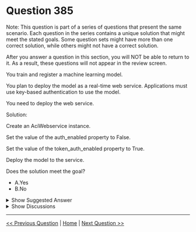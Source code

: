 # Question 385

Note: This question is part of a series of questions that present the same scenario. Each question in the series contains a unique solution that might meet the stated goals. Some question sets might have more than one correct solution, while others might not have a correct solution.

After you answer a question in this section, you will NOT be able to return to it. As a result, these questions will not appear in the review screen.

You train and register a machine learning model.

You plan to deploy the model as a real-time web service. Applications must use key-based authentication to use the model.

You need to deploy the web service.

Solution:

Create an AciWebservice instance.

Set the value of the auth_enabled property to False.

Set the value of the token_auth_enabled property to True.

Deploy the model to the service.

Does the solution meet the goal?

- A.Yes
- B.No

<details>
  <summary>Show Suggested Answer</summary>

<strong>B</strong><br>

<p>Instead use only auth_enabled = TRUE</p>
<p>Note: Key-based authentication.</p>
<p>Web services deployed on AKS have key-based auth enabled by default. ACI-deployed services have key-based auth disabled by default, but you can enable it by setting auth_enabled = TRUE when creating the ACI web service. The following is an example of creating an ACI deployment configuration with key-based auth enabled. deployment_config &lt;- aci_webservice_deployment_config(cpu_cores = 1, memory_gb = 1, auth_enabled = TRUE)</p>
<p>Reference:</p>
<p>https://azure.github.io/azureml-sdk-for-r/articles/deploying-models.html</p>

</details>

<details>
  <summary>Show Discussions</summary>

<blockquote><p><strong>james2033</strong> <code>(Sun 20 Oct 2024 07:24)</code> - <em>Upvotes: 1</em></p><p>Web services deployed on AKS have key-based auth enabled by default. ACI-deployed services have key-based auth disabled by default, but you can enable it by setting auth_enabled = TRUE when creating the ACI web service. The following is an example of creating an ACI deployment configuration with key-based auth enabled.

https://azure.github.io/azureml-sdk-for-r/articles/deploying-models.html#key-based-authentication

But missing step generate auth_key --&gt; no meet requirement --&gt; choose B. No.</p></blockquote>

<blockquote><p><strong>phdykd</strong> <code>(Thu 22 Feb 2024 21:11)</code> - <em>Upvotes: 1</em></p><p>B. No.

The solution does not meet the goal as it specifies setting the auth_enabled property to False, which means that there will be no authentication for accessing the web service. Additionally, the token_auth_enabled property is set to True, but it requires a token for authentication, which is contradictory to the previous property. To meet the goal of key-based authentication, the auth_enabled property should be set to True and the token_auth_enabled property should be set to False. Additionally, other configurations related to key-based authentication such as primary_key or secondary_key should be specified.</p></blockquote>

<blockquote><p><strong>michaelmorar</strong> <code>(Mon 27 Nov 2023 10:08)</code> - <em>Upvotes: 1</em></p><p>Falsch - token and key-based are different authentication methods.</p></blockquote>
<blockquote><p><strong>hargur</strong> <code>(Thu 20 Oct 2022 09:53)</code> - <em>Upvotes: 3</em></p><p>on 19Oct2021</p></blockquote>
<blockquote><p><strong>Kapil1803</strong> <code>(Sun 03 Jul 2022 06:31)</code> - <em>Upvotes: 4</em></p><p>The answer is correct. Refer Key-Based vs Token-Based https://docs.microsoft.com/en-us/azure/machine-learning/how-to-authenticate-web-service</p></blockquote>
<blockquote><p><strong>SnowCheetah</strong> <code>(Mon 27 Jun 2022 08:10)</code> - <em>Upvotes: 4</em></p><p>The answer is FALSE

https://azure.github.io/azureml-sdk-for-r/articles/deploying-models.html

in aks there can be set authentication two way
key ==&gt; auth_enabled = TRUE
token ==&gt; token_auth_enabled = TRUE
problem specified with must authenticated by key-based</p></blockquote>

</details>

---

[<< Previous Question](question_384.md) | [Home](../index.md) | [Next Question >>](question_386.md)
